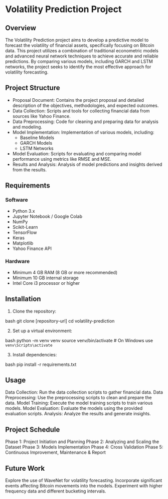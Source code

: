 # Volatility Prediction Project
## Overview
The Volatility Prediction project aims to develop a predictive model to forecast the volatility of financial assets, specifically focusing on Bitcoin data. This project utilizes a combination of traditional econometric models and advanced neural network techniques to achieve accurate and reliable predictions. By comparing various models, including GARCH and LSTM networks, the project seeks to identify the most effective approach for volatility forecasting.

## Project Structure
- Proposal Document: Contains the project proposal and detailed description of the objectives, methodologies, and expected outcomes.
- Data Collection: Scripts and tools for collecting financial data from sources like Yahoo Finance.
- Data Preprocessing: Code for cleaning and preparing data for analysis and modeling.
- Model Implementation: Implementation of various models, including:
  - Baseline Models
  - GARCH Models
  - LSTM Networks
- Model Evaluation: Scripts for evaluating and comparing model performance using metrics like RMSE and MSE.
- Results and Analysis: Analysis of model predictions and insights derived from the results.
## Requirements
### Software
- Python 3.x
- Jupyter Notebook / Google Colab
- NumPy
- Scikit-Learn
- TensorFlow
- Keras
- Matplotlib
- Yahoo Finance API
### Hardware
- Minimum 4 GB RAM (8 GB or more recommended)
- Minimum 10 GB internal storage
- Intel Core i3 processor or higher

## Installation
1. Clone the repository:

bash
git clone [repository-url]
cd volatility-prediction

2. Set up a virtual environment:

bash
python -m venv venv
source venv/bin/activate  # On Windows use `venv\Scripts\activate`

3. Install dependencies:

bash
pip install -r requirements.txt

## Usage
Data Collection: Run the data collection scripts to gather financial data.
Data Preprocessing: Use the preprocessing scripts to clean and prepare the data.
Model Training: Execute the model training scripts to train various models.
Model Evaluation: Evaluate the models using the provided evaluation scripts.
Analysis: Analyze the results and generate insights.

## Project Schedule
Phase 1: Project Initiation and Planning
Phase 2: Analyzing and Scaling the Dataset
Phase 3: Models Implementation
Phase 4: Cross Validation
Phase 5: Continuous Improvement, Maintenance & Report

## Future Work
Explore the use of WaveNet for volatility forecasting.
Incorporate significant events affecting Bitcoin movements into the models.
Experiment with higher frequency data and different bucketing intervals.
